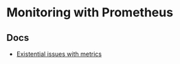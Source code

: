 # Monitoring with Prometheus

## Docs

* [Existential issues with metrics](https://www.robustperception.io/existential-issues-with-metrics/)
